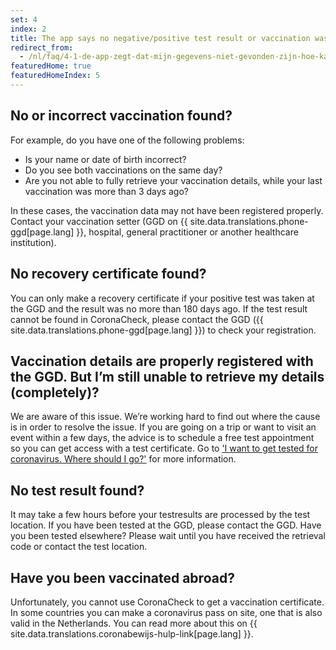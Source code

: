 ```yaml
---
set: 4
index: 2
title: The app says no negative/positive test result or vaccination was found. How is this possible?
redirect_from:  
  - /nl/faq/4-1-de-app-zegt-dat-mijn-gegevens-niet-gevonden-zijn-hoe-kan-dit
featuredHome: true
featuredHomeIndex: 5
---
```

## No or incorrect vaccination found?

For example, do you have one of the following problems:

- Is your name or date of birth incorrect?
- Do you see both vaccinations on the same day?
- Are you not able to fully retrieve your vaccination details, while your last vaccination was more than 3 days ago?

In these cases, the vaccination data may not have been registered properly. Contact your vaccination setter (GGD on {{ site.data.translations.phone-ggd[page.lang] }}, hospital, general practitioner or another healthcare institution).

## No recovery certificate found?

You can only make a recovery certificate if your positive test was taken at the GGD and the result was no more than 180 days ago. If the test result cannot be found in CoronaCheck, please contact the GGD ({{ site.data.translations.phone-ggd[page.lang] }}) to check your registration.

## Vaccination details are properly registered with the GGD. But I’m still unable to retrieve my details (completely)?

We are aware of this issue. We’re working hard to find out where the cause is in order to resolve the issue. If you are going on a trip or want to visit an event within a few days, the advice is to schedule a free test appointment so you can get access with a test certificate. Go to ['I want to get tested for coronavirus. Where should I go?'](/en/faq/1-4-ik-wil-me-laten-testen-waar-kan-ik-terecht) for more information.

## No test result found?

It may take a few hours before your testresults are processed by the test location. If you have been tested at the GGD, please contact the GGD. Have you been tested elsewhere? Please wait until you have received the retrieval code or contact the test location.

## Have you been vaccinated abroad?

Unfortunately, you cannot use CoronaCheck to get a vaccination certificate. In some countries you can make a coronavirus pass on site, one that is also valid in the Netherlands. You can read more about this on {{ site.data.translations.coronabewijs-hulp-link[page.lang] }}.
